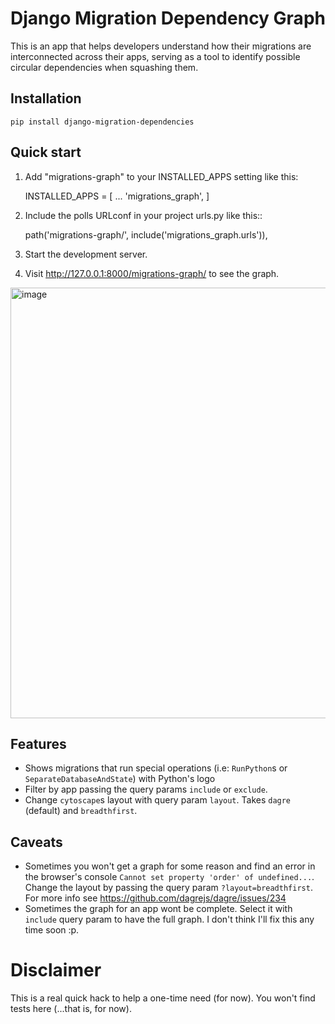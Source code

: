 # Django Migration Dependency Graph
This is an app that helps developers understand how their migrations are interconnected across their apps, serving as a tool to identify possible circular dependencies when squashing them.

## Installation

    pip install django-migration-dependencies

## Quick start

1. Add "migrations-graph" to your INSTALLED_APPS setting like this:


    INSTALLED_APPS = [
        ...
        'migrations_graph',
    ]


2. Include the polls URLconf in your project urls.py like this::

    path('migrations-graph/', include('migrations_graph.urls')),


3. Start the development server.

4. Visit http://127.0.0.1:8000/migrations-graph/ to see the graph.
<img width="689" alt="image" src="https://user-images.githubusercontent.com/36116126/220771061-ecf9812b-afe8-459b-927b-58025225dfd8.png">

## Features
- Shows migrations that run special operations (i.e: `RunPython`s or `SeparateDatabaseAndState`) with Python's logo
- Filter by app passing the query params `include` or `exclude`.
- Change `cytoscape`s layout with query param `layout`. Takes `dagre` (default) and `breadthfirst`.

## Caveats
- Sometimes you won't get a graph for some reason and find an error in the browser's console `Cannot set property 'order' of undefined...`. Change the layout by passing the query param `?layout=breadthfirst`. For more info see https://github.com/dagrejs/dagre/issues/234
- Sometimes the graph for an app wont be complete. Select it with `include` query param to have the full graph. I don't think I'll fix this any time soon :p.

# Disclaimer
This is a real quick hack to help a one-time need (for now). You won't find tests here (...that is, for now).
